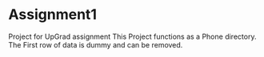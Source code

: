 # Assignment1
Project for UpGrad assignment
This Project functions as a Phone directory.
The First row of data is dummy and can be removed.
